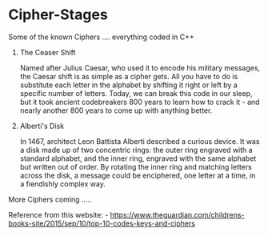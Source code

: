 # Cipher-Stages
Some of the known Ciphers .... everything coded in C++

1) The Ceaser Shift

    Named after Julius Caesar, who used it to encode his military messages, 
    the Caesar shift is as simple as a cipher gets. 
    All you have to do is substitute each letter in the alphabet by shifting it right or left by a specific number of letters. 
    Today, we can break this code in our sleep, 
    but it took ancient codebreakers 800 years to learn how to crack it - and nearly another 800 years to come up with anything better.

2) Alberti's Disk
     
     In 1467, architect Leon Battista Alberti described a curious device. It was a disk made up of two concentric rings: the outer ring engraved with a standard alphabet, and the inner ring, engraved with the same alphabet but written out of order. By rotating the inner ring and matching letters across the disk, a message could be enciphered, one letter at a time, in a fiendishly complex way.

More Ciphers coming ..... 



Reference from this website: -
https://www.theguardian.com/childrens-books-site/2015/sep/10/top-10-codes-keys-and-ciphers
